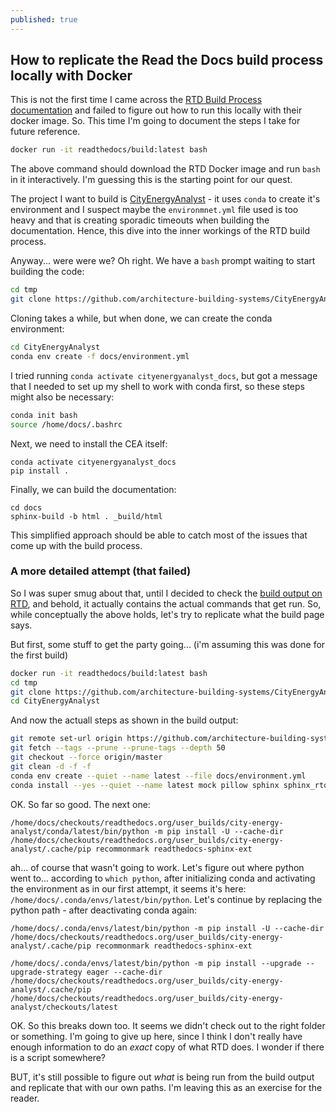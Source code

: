```yaml
---
published: true
---
```

## How to replicate the Read the Docs build process locally with Docker

This is not the first time I came across the [RTD Build Process documentation](https://docs.readthedocs.io/en/stable/builds.html#how-we-build-documentation) and failed to figure out how to run this locally with their docker image. So. This time I'm going to document the steps I take for future reference.

```bash
docker run -it readthedocs/build:latest bash
```

The above command should download the RTD Docker image and run `bash` in it interactively. I'm guessing this is the starting point for our quest.

The  project I want to build is [CityEnergyAnalyst](https://github.com/architecture-building-systems/CityEnergyAnalyst) - it uses `conda` to create it's environment and I suspect maybe the `environmnet.yml` file used is too heavy and that is creating sporadic timeouts when building the documentation. Hence, this dive into the inner workings of the RTD build process.

Anyway... were were we? Oh right. We have a `bash` prompt waiting to start building the code:

```bash
cd tmp
git clone https://github.com/architecture-building-systems/CityEnergyAnalyst.git
```

Cloning takes a while, but when done, we can create the conda environment:

```bash
cd CityEnergyAnalyst
conda env create -f docs/environment.yml
```

I tried running `conda activate cityenergyanalyst_docs`, but got a message that I needed to set up my shell to work with conda first, so these steps might also be necessary:

```bash
conda init bash
source /home/docs/.bashrc
```

Next, we need to install the CEA itself:

```
conda activate cityenergyanalyst_docs
pip install .
```

Finally, we can build the documentation:

```
cd docs
sphinx-build -b html . _build/html
```

This simplified approach should be able to catch most of the issues that come up with the build process.

### A more detailed attempt (that failed)

So I was super smug about that, until I decided to check the [build output on RTD](https://readthedocs.org/projects/city-energy-analyst/builds/9318678/), and behold, it actually contains the actual commands that get run. So, while conceptually the above holds, let's try to replicate what the build page says.

But first, some stuff to get the party going... (i'm assuming this was done for the first build)

```bash
docker run -it readthedocs/build:latest bash
cd tmp
git clone https://github.com/architecture-building-systems/CityEnergyAnalyst.git
cd CityEnergyAnalyst
```

And now the actuall steps as shown in the build output:

```bash
git remote set-url origin https://github.com/architecture-building-systems/CityEnergyAnalyst.git
git fetch --tags --prune --prune-tags --depth 50
git checkout --force origin/master
git clean -d -f -f
conda env create --quiet --name latest --file docs/environment.yml
conda install --yes --quiet --name latest mock pillow sphinx sphinx_rtd_theme
```

OK. So far so good. The next one:

```
/home/docs/checkouts/readthedocs.org/user_builds/city-energy-analyst/conda/latest/bin/python -m pip install -U --cache-dir /home/docs/checkouts/readthedocs.org/user_builds/city-energy-analyst/.cache/pip recommonmark readthedocs-sphinx-ext
```

ah... of course that wasn't going to work. Let's figure out where python went to... according to `which python`, after initializing conda and activating the environment as in our first attempt, it seems it's here: `/home/docs/.conda/envs/latest/bin/python`. Let's continue by replacing the python path - after deactivating conda again:

```
/home/docs/.conda/envs/latest/bin/python -m pip install -U --cache-dir /home/docs/checkouts/readthedocs.org/user_builds/city-energy-analyst/.cache/pip recommonmark readthedocs-sphinx-ext

/home/docs/.conda/envs/latest/bin/python -m pip install --upgrade --upgrade-strategy eager --cache-dir /home/docs/checkouts/readthedocs.org/user_builds/city-energy-analyst/.cache/pip /home/docs/checkouts/readthedocs.org/user_builds/city-energy-analyst/checkouts/latest
```

OK. So this breaks down too. It seems we didn't check out to the right folder or something. I'm going to give up here, since I think I don't really have enough information to do an _exact_ copy of what RTD does. I wonder if there is a script somewhere?

BUT, it's still possible to figure out _what_ is being run from the build output and replicate that with our own paths. I'm leaving this as an exercise for the reader.
